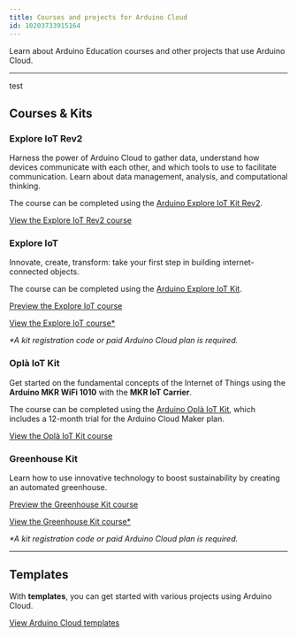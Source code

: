 ```yaml
---
title: Courses and projects for Arduino Cloud
id: 10203733915164
---
```


Learn about Arduino Education courses and other projects that use Arduino Cloud.

---

test

## Courses & Kits

### Explore IoT Rev2

Harness the power of Arduino Cloud to gather data, understand how devices communicate with each other, and which tools to use to facilitate communication. Learn about data management, analysis, and computational thinking.

The course can be completed using the [Arduino Explore IoT Kit Rev2](https://store.arduino.cc/products/explore-iot-kit-rev2).

<a class="link-chevron-right" href="https://courses.arduino.cc/explore-iot/home/">View the Explore IoT Rev2 course</a>

### Explore IoT

Innovate, create, transform: take your first step in building internet-connected objects.

The course can be completed using the [Arduino Explore IoT Kit](https://store.arduino.cc/products/arduino-explore-iot-kit).

<a class="link-chevron-right" href="https://edu-content-preview.arduino.cc/content-preview/high_school/lesson/CONTENTPREVIEW+IOTSK">Preview the Explore IoT course</a>

<a class="link-chevron-right" href="https://explore-iot.arduino.cc/">View the Explore IoT course*</a>

_*A kit registration code or paid Arduino Cloud plan is required._

### Oplà IoT Kit

Get started on the fundamental concepts of the Internet of Things using the **Arduino MKR WiFi 1010** with the **MKR IoT Carrier**.

The course can be completed using the [Arduino Oplà IoT Kit](https://store.arduino.cc/products/arduino-opla-iot-kit), which includes a 12-month trial for the Arduino Cloud Maker plan.

<a class="link-chevron-right" href="https://opla.arduino.cc/">View the Oplà IoT Kit course</a>

### Greenhouse Kit

Learn how to use innovative technology to boost sustainability by creating an automated greenhouse.

<a class="link-chevron-right" href="https://edu-content-preview.arduino.cc/content-preview/high_school/lesson/CONTENTPREVIEW+GREENHOUSE">Preview the Greenhouse Kit course</a>

<a class="link-chevron-right" href="https://greenhouse-kit.arduino.cc/">View the Greenhouse Kit course*</a>

_*A kit registration code or paid Arduino Cloud plan is required._

---

## Templates

With **templates**, you can get started with various projects using Arduino Cloud.

<a class="link-chevron-right" href="https://app.arduino.cc/templates">View Arduino Cloud templates</a>
